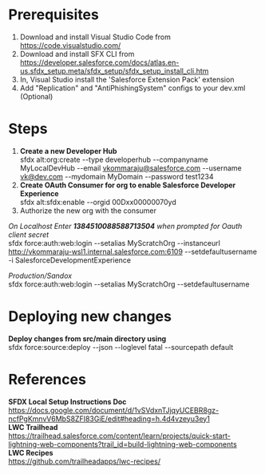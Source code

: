 # Prerequisites
1. Download and install Visual Studio Code from https://code.visualstudio.com/  
2. Download and install SFX CLI from https://developer.salesforce.com/docs/atlas.en-us.sfdx_setup.meta/sfdx_setup/sfdx_setup_install_cli.htm  
3. In, Visual Studio install the 'Salesforce Extension Pack' extension  
4. Add "Replication" and "AntiPhishingSystem" configs to your dev.xml  (Optional)
  
  
# Steps
1. **Create a new Developer Hub**  
sfdx alt:org:create --type developerhub --companyname MyLocalDevHub --email vkommaraju@salesforce.com --username vk@dev.com --mydomain MyDomain --password test1234  
2. **Create OAuth Consumer for org to enable Salesforce Developer Experience**  
sfdx alt:sfdx:enable --orgid 00Dxx00000070yd  
3. Authorize the new org with the consumer  
  
*On Localhost Enter **1384510088588713504** when prompted for Oauth client secret*  
sfdx force:auth:web:login --setalias MyScratchOrg --instanceurl http://vkommaraju-wsl1.internal.salesforce.com:6109 --setdefaultusername -i SalesforceDevelopmentExperience  
  
  
*Production/Sandox*  
sfdx force:auth:web:login --setalias MyScratchOrg --setdefaultusername  

# Deploying new changes
**Deploy changes from src/main directory using**    
sfdx force:source:deploy --json --loglevel fatal --sourcepath default

# References   
**SFDX Local Setup Instructions Doc**  
https://docs.google.com/document/d/1vSVdxnTJjqyUCEBR8gz-ncfPgKmnvV6MbS8ZFI83GiE/edit#heading=h.4d4vzeyu3ey1  
**LWC Trailhead**  
https://trailhead.salesforce.com/content/learn/projects/quick-start-lightning-web-components?trail_id=build-lightning-web-components  
**LWC Recipes**  
https://github.com/trailheadapps/lwc-recipes/
